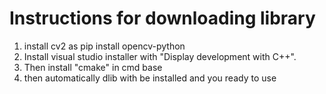 # Instructions for downloading library
1. install cv2 as pip install opencv-python
2. Install visual studio installer with "Display development with C++".
3. Then install "cmake" in cmd base
4. then automatically dlib with be installed and you ready to use
